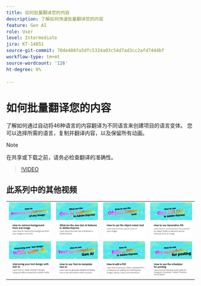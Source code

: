 ```yaml
---
title: 如何批量翻译您的内容
description: 了解如何快速批量翻译您的内容
feature: Gen AI
role: User
level: Intermediate
jira: KT-14851
source-git-commit: 70de488fa5dfc5324a03c54d7ad3cc2afd7444bf
workflow-type: tm+mt
source-wordcount: '126'
ht-degree: 0%

---
```


# 如何批量翻译您的内容

了解如何通过自动将46种语言的内容翻译为不同语言来创建项目的语言变体。 您可以选择所需的语言，复制并翻译内容，以及保留所有动画。

>[!NOTE]
>
>在共享或下载之前，请务必检查翻译的准确性。

>[!VIDEO](https://video.tv.adobe.com/v/3427023?quality=12&learn=on&hidetitle=true)

## 此系列中的其他视频

<table style="table-layout:fixed">
<tr>
   <td>
         <a href="remove-background.md">
            <img alt="如何移除任何图像的背景" src="assets/background.png" />
         </a>
   </td>
   <td>
         <a href="intro-gen-ai.md">
            <img alt="Adobe Express中的新增第AI代功能" src="assets/intro-gen-ai.png" />
         </a>
   </td>
   <td>
         <a href="object-eraser.md">
            <img alt="如何使用对象橡皮擦工具" src="assets/object-eraser.png" />
         </a>
   </td>
   <td>
         <a href="generative-fill.md">
            <img alt="如何使用生成式填充" src="assets/gen-fill.png" />
         </a>
   </td>      
</tr>
<tr>
   <td>
      <a href="gen-text.md">
         <img alt="使用Gen AI改进文本设计" src="assets/text-design.png" />
      </a>
   </td>
   <td>
      <a href="text-to-template.md">
         <img alt="如何使用文本到模板生成人工智能" src="assets/text-to-template.png" />
      </a>
   </td>
   <td>
      <a href="edit-a-pdf.md">
         <img alt="如何编辑PDF" src="assets/edit-pdf.png" />
      </a>
   </td>
   <td>
      <a href="schedule.md">
         <img alt="如何使用调度程序进行过帐" src="assets/schedule.png" />
      </a>
   </td>
</tr>
</table>
